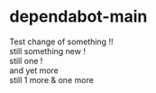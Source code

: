 # dependabot-main

Test change of something !!  
still something new !  
still one !  
and yet more  
still 1 more
& one more
